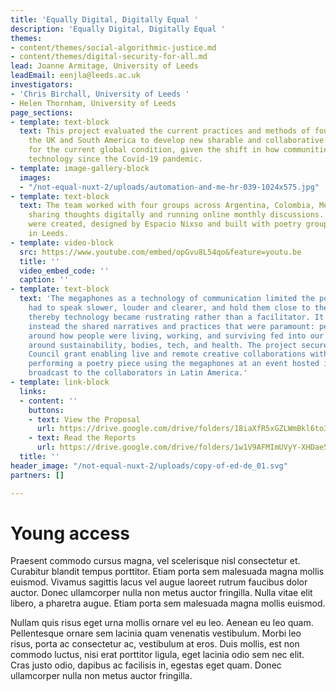 ```yaml
---
title: 'Equally Digital, Digitally Equal '
description: 'Equally Digital, Digitally Equal '
themes:
- content/themes/social-algorithmic-justice.md
- content/themes/digital-security-for-all.md
lead: Joanne Armitage, University of Leeds
leadEmail: eenjla@leeds.ac.uk
investigators:
- 'Chris Birchall, University of Leeds '
- Helen Thornham, University of Leeds
page_sections:
- template: text-block
  text: This project evaluated the current practices and methods of four NGOs from
    the UK and South America to develop new sharable and collaborative practices fit
    for the current global condition, given the shift in how communities are using
    technology since the Covid-19 pandemic.
- template: image-gallery-block
  images:
  - "/not-equal-nuxt-2/uploads/automation-and-me-hr-039-1024x575.jpg"
- template: text-block
  text: The team worked with four groups across Argentina, Colombia, Mexico, and UK
    sharing thoughts digitally and running online monthly discussions. Megaphones
    were created, designed by Espacio Nixso and built with poetry group Voices Heard
    in Leeds.
- template: video-block
  src: https://www.youtube.com/embed/opGvu8L54qo&feature=youtu.be
  title: ''
  video_embed_code: ''
  caption: ''
- template: text-block
  text: 'The megaphones as a technology of communication limited the poets – they
    had to speak slower, louder and clearer, and hold them close to their mouths,
    thereby technology became rustrating rather than a facilitator. It was found that
    instead the shared narratives and practices that were paramount: personal interaction
    around how people were living, working, and surviving fed into our wider conversations
    around sustainability, bodies, tech, and health. The project secured a £75k British
    Council grant enabling live and remote creative collaborations with the group
    performing a poetry piece using the megaphones at an event hosted in Leeds and
    broadcast to the collaborators in Latin America.'
- template: link-block
  links:
  - content: ''
    buttons:
    - text: View the Proposal
      url: https://drive.google.com/drive/folders/18iaXfR5xGZLWmBkl6to38KW9XgmwLri-?usp=sharing
    - text: Read the Reports
      url: https://drive.google.com/drive/folders/1w1V9AFMImUVyY-XHDae5ozrlE6dT60if?usp=sharing
  title: ''
header_image: "/not-equal-nuxt-2/uploads/copy-of-ed-de_01.svg"
partners: []

---
```

# Young access

Praesent commodo cursus magna, vel scelerisque nisl consectetur et. Curabitur blandit tempus porttitor. Etiam porta sem malesuada magna mollis euismod. Vivamus sagittis lacus vel augue laoreet rutrum faucibus dolor auctor. Donec ullamcorper nulla non metus auctor fringilla. Nulla vitae elit libero, a pharetra augue. Etiam porta sem malesuada magna mollis euismod.

Nullam quis risus eget urna mollis ornare vel eu leo. Aenean eu leo quam. Pellentesque ornare sem lacinia quam venenatis vestibulum. Morbi leo risus, porta ac consectetur ac, vestibulum at eros. Duis mollis, est non commodo luctus, nisi erat porttitor ligula, eget lacinia odio sem nec elit. Cras justo odio, dapibus ac facilisis in, egestas eget quam. Donec ullamcorper nulla non metus auctor fringilla.